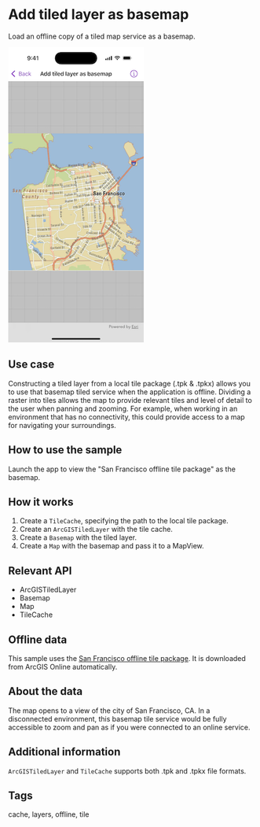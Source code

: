 # Add tiled layer as basemap

Load an offline copy of a tiled map service as a basemap.

![Screenshot of Add tiled layer as basemap sample](add-tiled-layer-as-basemap.png)

## Use case

Constructing a tiled layer from a local tile package (.tpk & .tpkx) allows you to use that basemap tiled service when the application is offline. Dividing a raster into tiles allows the map to provide relevant tiles and level of detail to the user when panning and zooming. For example, when working in an environment that has no connectivity, this could provide access to a map for navigating your surroundings.

## How to use the sample

Launch the app to view the "San Francisco offline tile package" as the basemap.

## How it works

1. Create a `TileCache`, specifying the path to the local tile package.
2. Create an `ArcGISTiledLayer` with the tile cache.
3. Create a `Basemap` with the tiled layer.
4. Create a `Map` with the basemap and pass it to a MapView.

## Relevant API

* ArcGISTiledLayer
* Basemap
* Map
* TileCache

## Offline data

This sample uses the [San Francisco offline tile package](https://www.arcgis.com/home/item.html?id=e4a398afe9a945f3b0f4dca1e4faccb5). It is downloaded from ArcGIS Online automatically.

## About the data

The map opens to a view of the city of San Francisco, CA. In a disconnected environment, this basemap tile service would be fully accessible to zoom and pan as if you were connected to an online service.

## Additional information

`ArcGISTiledLayer` and `TileCache` supports both .tpk and .tpkx file formats.  

## Tags

cache, layers, offline, tile
